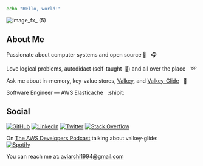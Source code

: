 
```sh
echo "Hello, world!"
```
![image_fx_ (5)](https://github.com/user-attachments/assets/7ee37a24-4764-43b3-a52b-3ece1b101bd9)

## About Me

Passionate about computer systems and open source :wrench: &nbsp; :headphones:

Love logical problems, autodidact (self-taught &nbsp;🧐) and all over the place &nbsp; :loop:

Ask me about in-memory, key-value stores, [Valkey](https://github.com/valkey-io), and [Valkey-Glide](https://github.com/valkey-io/valkey-glide) &nbsp; :closed_lock_with_key:

Software Engineer — AWS Elasticache &nbsp; :shipit:

## Social

[![GitHub](https://img.shields.io/badge/GitHub-000000?style=flat&logo=github&logoColor=white)](https://github.com/avifenesh)
[![LinkedIn](https://img.shields.io/badge/LinkedIn-000000?style=flat&logoColor=white)](https://www.linkedin.com/in/avi-fenesh/)
[![Twitter](https://img.shields.io/badge/Twitter-000000?style=flat&logo=x&logoColor=white)](https://x.com/avi_fenesh)
[![Stack Overflow](https://img.shields.io/badge/Stack%20Overflow-000000?style=flat&logo=stackoverflow&logoColor=white)](https://stackoverflow.com/users/12085223/avifen)

On [The AWS Developers Podcast](https://developers.podcast.go-aws.com/web/episodes/165/index.html) talking about valkey-glide:  
[![Spotify](https://img.shields.io/badge/Listen%20on-Spotify-1DB954?logo=spotify&logoColor=white)](https://open.spotify.com/episode/0yH2ATvTuWQ3wKkFi5VJuJ) 

You can reach me at: [aviarchi1994@gmail.com](mailto:aviarchi1994@gmail.com)

